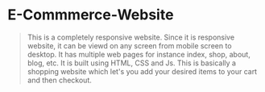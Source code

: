 # E-Commmerce-Website
> This is a completely responsive website.
> Since it is responsive website, it can be viewd on any screen from mobile screen to desktop.
> It has multiple web pages for instance index, shop, about, blog, etc.
> It is built using HTML, CSS and Js.
> This is basically a shopping website which let's you add your desired items to your cart and then checkout.
